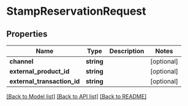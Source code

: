 # StampReservationRequest

## Properties
Name | Type | Description | Notes
------------ | ------------- | ------------- | -------------
**channel** | **string** |  | [optional] 
**external_product_id** | **string** |  | [optional] 
**external_transaction_id** | **string** |  | [optional] 

[[Back to Model list]](../../README.md#documentation-for-models) [[Back to API list]](../../README.md#documentation-for-api-endpoints) [[Back to README]](../../README.md)

